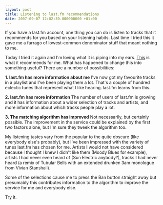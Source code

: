 ```yaml
---
layout: post
title: Listening to last.fm recommendations
date: 2007-09-07 12:02:39.000000000 +01:00
---
```

If you have a last.fm account, one thing you can do is listen to tracks that it recommends for you based on your listening habits. Last time I tried this it gave me a farrago of lowest-common denominator stuff that meant nothing to me.

Today I tried it again and I'm loving what it is piping into my ears. <a target="_blank" href="http://www.last.fm/listen/user/DominicSayers/recommended/100">This</a> is what it recommends for me. What has happened to change this into something useful? There are a number of possibilities:

<strong>1. last.fm has more information about me
</strong>I've now got my favourite tracks in a playlist and I've been playing them a lot. That's a couple of hundred eclectic tunes that represent what I like hearing. last.fm learns from this.

<strong>2. last.fm has more information
</strong>The number of users of last.fm is growing and it has information about a wider selection of tracks and artists, and more information about which tracks people play a lot.

<strong>3. The matching algorithm has improved</strong>
Not necessarily, but certainly possible. The improvement in the service could be explained by the first two factors alone, but I'm sure they tweek the algorithm too.

My listening tastes vary from the popular to the quite obscure (like everybody else's probably), but I've been impressed with the variety of tunes last.fm has chosen for me. Artists I would not have considered because I thought I knew I didn't like them (Moody Blues for example), artists I had never even heard of (Sun Electric anybody?), tracks I had never heard (a remix of Tubular Bells with an extended drunken 3am monologue from Vivian Stanshall).

Some of the selections cause me to press the Ban button straight away but presumably this contributes information to the algorithm to improve the service for me and everybody else.

Try it.
